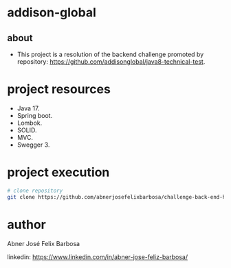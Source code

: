 # addison-global

## about

- This project is a resolution of the backend challenge promoted by repository: https://github.com/addisonglobal/java8-technical-test.

# project resources

- Java 17.
- Spring boot.
- Lombok.
- SOLID.
- MVC.
- Swegger 3.

# project execution

```bash
# clone repository
git clone https://github.com/abnerjosefelixbarbosa/challenge-back-end-hit.git
```

# author

Abner José Felix Barbosa

linkedin: https://www.linkedin.com/in/abner-jose-feliz-barbosa/
